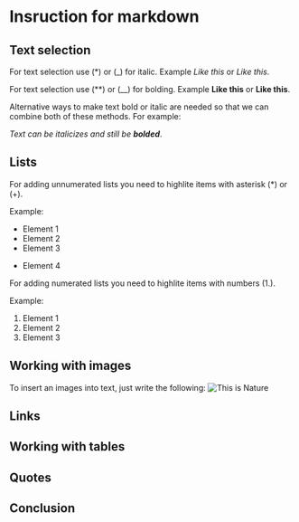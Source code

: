 # Insruction for markdown

## Text selection

For text selection use (*) or (_) for italic. Example *Like this* or _Like this_.

For text selection use (**) or (__) for bolding. Example **Like this** or __Like this__.

Alternative ways to make text bold or italic are needed so that we can combine both of these methods. For example:

_Text can be italicizes and still be **bolded**_.

## Lists

For adding unnumerated lists you need to highlite items with asterisk (*) or (+). 

Example:
* Element 1
* Element 2
* Element 3
+ Element 4


For adding numerated lists you need to highlite items with numbers (1.). 

Example:
1. Element 1
2. Element 2
3. Element 3

## Working with images 

To insert an images into text, just write the following:
![This is Nature](tree.jpeg)  

## Links

## Working with tables

## Quotes

## Conclusion